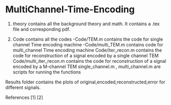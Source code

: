 # MultiChannel-Time-Encoding

1. theory contains all the background theory and math. It contains a .tex file and corresponding pdf.
	
2. Code contains all the codes
	-Code/TEM.m contains the code for single channel Time encoding machine
	-Code/multi_TEM.m contains code for multi_channel Time encoding machine
	 Code/iter_recon.m contains the code for reconstruction of a signal encoded by a single channel TEM
	 Code/multi_iter_recon.m contains the code for reconstruction of a signal encoded by a M-channel TEM
	 single_channel.m , multi_channel.m are scripts for running the functions
	 
Results folder contains the plots of original,encoded,reconstructed,error for different signals. 	 

References
[1] 
[2]
